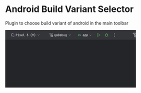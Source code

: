 # Android Build Variant Selector
Plugin to choose build variant of android in the main toolbar

![Plugin Demo](https://github.com/velgun/AndroidBuildVariantPlugin/blob/main/media/plguin.gif?raw=true)
